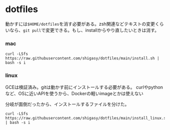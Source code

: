 # dotfiles
動かすには`$HOME/dotfiles`を消す必要がある。zsh関連などテキストの変更くらいなら、`git pull`で変更できる。もし、installからやり直したいときは消す。

### mac
```
curl -LSfs https://raw.githubusercontent.com/shigasy/dotfiles/main/install.sh | bash -s i
```

### linux
GCEは検証済み。gitは動かす前にインストールする必要がある。
curlやpythonなど、OSに近いAPIを使うから、Dockerの軽いimageとかは使えない

分岐が面倒だったから、インストールするファイルを分けた。
```
curl -LSfs https://raw.githubusercontent.com/shigasy/dotfiles/main/install_linux.sh | bash -s i
```

